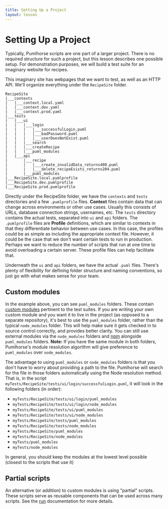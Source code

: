 ```yaml
---
title: Setting Up a Project
layout: lesson
---
```


# Setting Up a Project

Typically, Pumlhorse scripts are one part of a larger project. There is no required structure for such a project, but this lesson describes one possible setup. For demonstration purposes, we will build a test suite for an imaginary website for recipes.

This imaginary site has webpages that we want to test, as well as an HTTP API. We'll organize everything under the `RecipeSite` folder.

```
RecipeSite
|___contexts
|   |___context.local.yaml
|   |___context.dev.yaml
|   |___context.prod.yaml
|___tests
|   |___ui
|   |   |___login
|   |   |   |___successfulLogin.puml
|   |   |   |___badPassword.puml
|   |   |   |___userDoesNotExist.puml
|   |   |___search
|   |   |___createRecipe
|   |   |___puml_modules
|   |___api
|       |___recipe
|       |   |___create_invalidData_returns400.puml
|       |   |___delete_recipeExists_returns204.puml
|       |___puml_modules
|___RecipeSite.local.pumlprofile
|___RecipeSite.dev.pumlprofile
|___RecipeSite.prod.pumlprofile
```

Directly under the RecipeSite folder, we have the `contexts` and `tests` directories and a few `.pumlprofile` files. **Context** files contain data that can change across environments or other use cases. Usually this consists of URLs, database connection strings, usernames, etc. The `tests` directory contains the actual tests, separated into `ui` and `api` folders. The `.pumlprofile` files are **Profile** definitions, which are similar to contexts in that they differentiate behavior between use cases. In this case, the profiles could be as simple as including the appropriate context file. However, it could be the case that we don't want certain tests to run in production. Perhaps we want to reduce the number of scripts that run at one time to avoid overloading a certain server. These profile files can help facilitate that.

Underneath the `ui` and `api` folders, we have the actual `.puml` files. There's plenty of flexibility for defining folder structure and naming conventions, so just go with what makes sense for your team.

## Custom modules

In the example above, you can see `puml_modules` folders. These contain [custom modules](../modules.md) pertinent to the test suites. If you are writing your own custom module and you want it to live in the project (as opposed to a separate repository), it's best to use the `puml_modules` folder, rather than the typical `node_modules` folder. This will help make sure it gets checked in to source control correctly, and provides better clarity. You can still use external modules via the `node_modules` folders and [npm](https://npmjs.org) alongside `puml_modules` folders. **Note:** If you have the same module in both folders, Pumlhorse's module resolution algorithm will give preference to `puml_modules` over `node_modules`.

The advantage to using `puml_modules` or `node_modules` folders is that you don't have to worry about providing a path to the file. Pumlhorse will search for the file in those folders automatically using the Node resolution method. That is, in the script `myTests/RecipeSite/tests/ui/login/successfulLogin.puml`, it will look in the following folders (in order):

* `myTests/RecipeSite/tests/ui/login/puml_modules`
* `myTests/RecipeSite/tests/ui/login/node_modules`
* `myTests/RecipeSite/tests/ui/puml_modules`
* `myTests/RecipeSite/tests/ui/node_modules`
* `myTests/RecipeSite/tests/puml_modules`
* `myTests/RecipeSite/tests/node_modules`
* `myTests/RecipeSite/puml_modules`
* `myTests/RecipeSite/node_modules`
* `myTests/puml_modules`
* `myTests/node_modules`

In general, you should keep the modules at the lowest level possible (closest to the scripts that use it)

## Partial scripts

An alternative (or addition) to custom modules is using "partial" scripts. These scripts serve as reusable components that can be used across many scripts. See the [run](../functions/flowControl#run) documentation for more details.